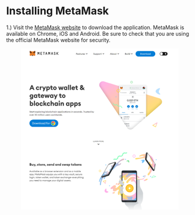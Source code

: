 # Installing MetaMask

1.) Visit the [MetaMask website](https://metamask.io/) to download the application.  MetaMask is available on Chrome, iOS and Android.  Be sure to check that you are using the official MetaMask website for security.

<figure><img src="../../.gitbook/assets/image (2) (1) (1).png" alt=""><figcaption></figcaption></figure>
